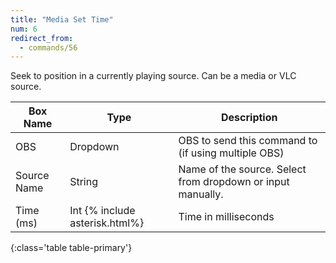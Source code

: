 ```yaml
---
title: "Media Set Time"
num: 6
redirect_from:
  - commands/56
---
```

Seek to position in a currently playing source. Can be a media or VLC source.


| Box Name | Type | Description | 
|-------|--------|--------
|OBS|Dropdown|OBS to send this command to (if using multiple OBS)|
|Source Name|	String	|Name of the source. Select from dropdown or input manually.|
|Time (ms)|	Int {% include asterisk.html%}	|Time in milliseconds|
{:class='table table-primary'}
